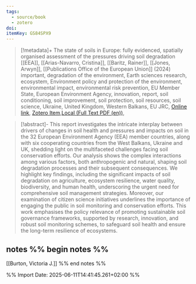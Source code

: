 ```yaml
---
tags:
  - source/book
  - zotero
doi: 
itemKey: GS84SPX9
---
```

>[!metadata]+
> The state of soils in Europe: fully evidenced, spatially organised assessment of the pressures driving soil degradation
> [[EEA]], [[Arias-Navarro, Cristina]], [[Baritz, Rainer]], [[Jones, Arwyn]], 
> [[Publications Office of the European Union]] (2024)
> important, degradation of the environment, Earth sciences research, ecosystem, Environment policy and protection of the environment, environmental impact, environmental risk prevention, EU Member State, European Environment Agency, innovation, report, soil conditioning, soil improvement, soil protection, soil resources, soil science, Ukraine, United Kingdom, Western Balkans, EU JRC, 
> [Online link](https://data.europa.eu/doi/10.2760/7007291), [Zotero Item](zotero://select/library/items/GS84SPX9),[Local (Full Text PDF (en))](file://C:/Users/aburg/Documents/references/zotero/storage/BPZU4SW2/EuropeanEnvironmentAgencyEUbodyoragency2024_statesoils.pdf), 


>[!abstract]-
>This report investigates the intricate interplay between drivers of changes in soil health and pressures and impacts on soil in the 32 European Environment Agency (EEA) member countries, along with six cooperating countries from the West Balkans, Ukraine and UK, shedding light on the multifaceted challenges facing soil conservation efforts. Our analysis shows the complex interactions among various factors, both anthropogenic and natural, shaping soil degradation processes and their subsequent consequences. We highlight key findings, including the significant impacts of soil degradation on agriculture, ecosystem resilience, water quality, biodiversity, and human health, underscoring the urgent need for comprehensive soil management strategies. Moreover, our examination of citizen science initiatives underlines the importance of engaging the public in soil monitoring and conservation efforts. This work emphasises the policy relevance of promoting sustainable soil governance frameworks, supported by research, innovation, and robust soil monitoring schemes, to safeguard soil health and ensure the long-term resilience of ecosystems.

## notes %% begin notes %%
[[Burton, Victoria J.]]
%% end notes %%

%% Import Date: 2025-06-11T14:41:45.261+02:00 %%
